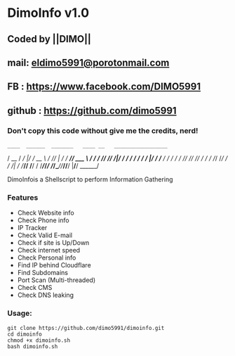 # DimoInfo v1.0
## Coded by ||DIMO||
## mail: eldimo5991@porotonmail.com
## FB  : https://www.facebook.com/DIMO5991
## github : https://github.com/dimo5991
### Don't copy this code without give me the credits, nerd! 
    ____  ______  _______   ____ __   _________________
   / __ \/  _/  |/  / __ \ /  _//  | /  /  ____//  ___ \ 
  / / / // // /|_/ / / / / / / /   |/  /  /___ /  /  / /
 / /_/ // // /  / / /_/ /_/ / /  /|   /  /___//  /__/ /
/_____/___/_/  /_/\____//___//__/ |__/__/     \______/ 
 
 
DimoInfois a Shellscript to perform Information Gathering 

### Features

- Check Website info
- Check Phone info
- IP Tracker
- Check Valid E-mail
- Check if site is Up/Down
- Check internet speed
- Check Personal info
- Find IP behind Cloudflare
- Find Subdomains
- Port Scan (Multi-threaded)
- Check CMS
- Check DNS leaking


### Usage:
```
git clone https://github.com/dimo5991/dimoinfo.git
cd dimoinfo
chmod +x dimoinfo.sh
bash dimoinfo.sh
```


